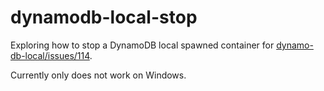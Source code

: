 # dynamodb-local-stop

Exploring how to stop a DynamoDB local spawned container for [dynamo-db-local/issues/114](https://github.com/chrisguttandin/dynamo-db-local/issues/114#issuecomment-1500562253).

Currently only does not work on Windows.
